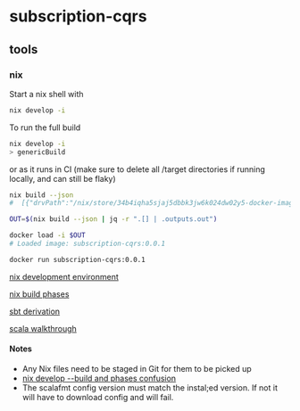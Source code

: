 # subscription-cqrs

## tools

### nix

Start a nix shell with

```sh
nix develop -i
```

To run the full build

```sh
nix develop -i
> genericBuild
```

or as it runs in CI (make sure to delete all /target directories if running locally, and can still be flaky)

```sh
nix build --json
#  [{"drvPath":"/nix/store/34b4iqha5sjaj5dbbk3jw6k024dw02y5-docker-image-subscription-cqrs.tar.gz.drv","outputs":{"out":"/nix/store/dhmjfmlfp2pjsp2i0jkssa4kn2xqn6pm-docker-image-subscription-cqrs.tar.gz"}}]

OUT=$(nix build --json | jq -r ".[] | .outputs.out")

docker load -i $OUT
# Loaded image: subscription-cqrs:0.0.1

docker run subscription-cqrs:0.0.1
```

[nix development environment](https://nixos.wiki/wiki/Development_environment_with_nix-shell)

[nix build phases](https://nixos.org/manual/nixpkgs/stable/#sec-stdenv-phases)

[sbt derivation](https://github.com/zaninime/sbt-derivation)

[scala walkthrough](https://github.com/gvolpe/sbt-nix.g8#docker-images)

#### Notes

- Any Nix files need to be staged in Git for them to be picked up
- [nix develop --build and phases confusion](https://github.com/NixOS/nix/issues/6202)
- The scalafmt config version must match the instal;ed version. If not it will have to download config and will fail.
